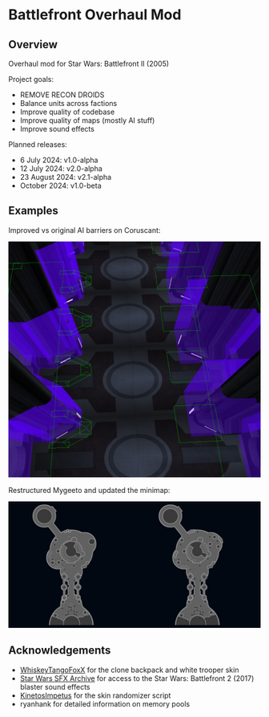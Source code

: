 # Battlefront Overhaul Mod

## Overview

Overhaul mod for Star Wars: Battlefront II (2005)

Project goals:
- REMOVE RECON DROIDS
- Balance units across factions
- Improve quality of codebase
- Improve quality of maps (mostly AI stuff)
- Improve sound effects

Planned releases:
- 6 July 2024: v1.0-alpha
- 12 July 2024: v2.0-alpha
- 23 August 2024: v2.1-alpha
- October 2024: v1.0-beta

## Examples

Improved vs original AI barriers on Coruscant:

![coruscant improved ai barriers](https://github.com/toothpaste-main/battlefront-overhaul-mod/blob/main/gallery/cor1_barriers.jpg?raw=true)

Restructured Mygeeto and updated the minimap:

![mygeeto map changes](https://github.com/toothpaste-main/battlefront-overhaul-mod/blob/main/gallery/myg1_map.jpg?raw=true)

## Acknowledgements

- [WhiskeyTangoFoxX](http://www.gametoast.com/viewtopic.php?f=64&t=34240&p=537223&hilit=custom+skin#p537223) for the clone backpack and white trooper skin
- [Star Wars SFX Archive](https://www.youtube.com/watch?v=rT4Fk8e7Z9I) for access to the Star Wars: Battlefront 2 (2017) blaster sound effects
- [KinetosImpetus](http://www.gametoast.com/viewtopic.php?p=390689#p390689) for the skin randomizer script
- ryanhank for detailed information on memory pools
